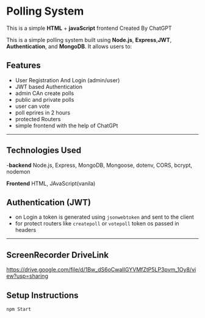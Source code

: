 # Polling System 

This is a simple **HTML** + **javaScript** frontend Created By ChatGPT 

This is a simple polling system built using **Node.js**, **Express**,**JWT**, **Authentication**,  and **MongoDB**. It allows users to:

## Features
- User Registration And Login (admin/user)
- JWT based Authentication
- admin CAn create polls
- public and private polls
- user can vote
- poll eprires in 2 hours
- protected Routers
- simple frontend with the help of ChatGPt
---

## Technologies Used

-**backend** Node.js, Express, MongoDB, Mongoose, dotenv, CORS, bcrypt, nodemon 

**Frontend** HTML, JAvaScript(vanila)

## Authentication (JWT)
- on Login a token is generated using `jsonwebtoken` and sent to the client
- for protect routers like `createpoll` or `votepoll` token os passed in headers

---


## ScreenRecorder DriveLink
https://drive.google.com/file/d/1Bw_dS6oCwaIIGYVMfZtP5LP3pvm_1Oy8/view?usp=sharing


## Setup Instructions

```bash 
npm Start

